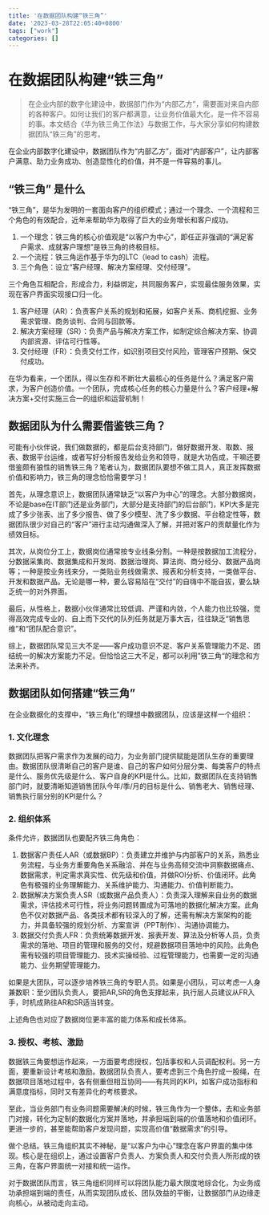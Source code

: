 ```yaml
---
title: '在数据团队构建“铁三角”'
date: '2023-03-28T22:05:40+0800'
tags: ["work"]
categories: []
---
```

# 在数据团队构建“铁三角”


> 在企业内部的数字化建设中，数据部门作为“内部乙方”，需要面对来自内部的各种客户。如何让我们的客户都满意，让业务价值最大化，是一件不容易的事。本文结合《华为铁三角工作法》与数据工作，与大家分享如何构建数据团队“铁三角”的思考。

在企业内部数字化建设中，数据团队作为“内部乙方”，面对“内部客户”，让内部客户满意、助力业务成功、创造显性化的价值，并不是一件容易的事儿。

## “铁三角” 是什么

“铁三角”，是华为发明的一套面向客户的组织模式；通过一个理念、一个流程和三个角色的有效配合，近年来帮助华为取得了巨大的业务增长和客户成功。

1. 一个理念：铁三角的核心价值观是“以客户为中心”，即任正非强调的“满足客户需求、成就客户理想”是铁三角的终极目标。
2. 一个流程：铁三角运作基于华为的LTC（lead to cash）流程。
3. 三个角色：设立“客户经理、解决方案经理、交付经理”。

三个角色互相配合，形成合力，利益绑定，共同服务客户，实现最佳服务效果，实现在客户界面实现接口归一化。

1. 客户经理（AR）：负责客户关系的规划和拓展，如客户关系、商机挖掘、业务需求管理、商务谈判、合同与回款等。
2. 解决方案经理（SR）：负责产品与解决方案工作，如制定综合解决方案、协调内部资源、评估可行性等。
3. 交付经理（FR）：负责交付工作，如识别项目交付风险，管理客户预期、保交付成功。

在华为看来，一个团队，得以生存和不断壮大最核心的任务是什么？满足客户需求，为客户创造价值。一个团队，完成核心任务的核心力量是什么？客户经理+解决方案+交付实施三合一的组织和运营机制！

## 数据团队为什么需要借鉴铁三角？

可能有小伙伴说，我们做数据的，都是后台支持部门，做好数据开发、取数、报表、数据平台运维，或者写好分析报告发给业务和领导，就是大功告成，干嘛还要借鉴颇有狼性的销售铁三角？笔者认为，数据团队要想不做工具人，真正发挥数据价值和影响力，铁三角的理念恰恰需要学习！

首先，从理念意识上，数据团队通常缺乏“以客户为中心”的理念。大部分数据岗，不论是base在IT部门还是业务部门，大部分是支持部门的后台部门，KPI大多是完成了多少张表、出了多少报告、做了多少模型、洗了多少数据、平台稳定性等，数据团队很少对自己的“客户”进行主动沟通做深入了解，并把对客户的贡献量化作为绩效目标。

其次，从岗位分工上，数据岗位通常按专业线条分割。一种是按数据加工流程分，分数据采集岗、数据集成和开发岗、数据治理岗、算法岗、商分经分、数据产品岗等；一种是按业务线来分，一类贴业务线做需求、报表和分析支持，一类做平台、开发和数据产品。无论是哪一种，要么容易陷在“交付”的自嗨中不能自拔，要么缺乏统一的对外界面。

最后，从性格上，数据小伙伴通常比较低调、严谨和内敛，个人能力也比较强，觉得高效完成专业的、自上而下交代的队列任务就是万事大吉，往往缺乏“销售思维”和“团队配合意识”。

综上，数据团队常见三大不足——客户成功意识不足、客户关系管理能力不足、团结统一的解决方案能力不足。但恰恰这三大不足，都可以利用”铁三角“的理念和方法来补齐。

## 数据团队如何搭建“铁三角”

在企业数据化的支撑中，“铁三角化”的理想中数据团队，应该是这样一个组织：

### 1. 文化理念

数据团队把客户需求作为发展的动力，为业务部门提供赋能是团队生存的重要理由。数据团队很清晰自己的客户是谁、自己的客户如何分层分类、每类客户的特点是什么、服务优先级是什么、客户自身的KPI是什么。比如，数据团队在支持销售部门时，就要清晰知道销售团队今年/季/月的目标是什么、销售老大、销售经理、销售执行层分别的KPI是什么？

### 2. 组织体系

条件允许，数据团队也要配齐铁三角角色：

1. 数据客户责任人AR（或数据BP）：负责建立并维护与内部客户的关系，熟悉业务流程，与业务方重要角色关系融洽、并在与业务高频交流中洞察数据痛点、数据需求，判定需求真实性、优先级和价值，并做ROI分析、价值闭环。此角色有极强的业务理解能力、关系维护能力、沟通能力、价值判断能力。
2. 数据解决方案负责人SR（或数据产品负责人）：负责深入理解来自业务的数据需求，评估技术可行性，将业务问题转置成为可落地的数据化解决方案。此角色不仅对数据产品、各类技术都有较深入的了解，还需有解决方案架构的能力，并具备较强的规划分析、方案宣讲（PPT制作）、沟通协调能力。
3. 数据交付负责人FR：负责统筹数据开发、报表开发、算法及分析等人员，负责需求的落地、项目的管理和服务的交付，规避数据项目落地中的风险。此角色需有较强的项目管理能力、技术实操经验、过程管理能力，也需要一定的沟通能力、业务期望管理能力。

如果是大团队，可以逐步培养铁三角的专职人员。如果是小团队，可以考虑一人身兼数职：至少团队负责人，要把AR,SR的角色支撑起来，执行层人员建议从FR入手，时机成熟往AR和SR适当转变。

上述角色也对应了数据岗位更丰富的能力体系和成长体系。

### 3. 授权、考核、激励

数据铁三角要想运作起来，一方面要考虑授权，包括事权和人员调配权利。另一方面，要重新设计考核和激励。数据团队负责人，要考虑到三个角色拧成一股绳，在数据项目落地过程中，各有侧重但相互协同——有共同的KPI，如客户成功指标和满意度指标，同时又有差异化的考核要求。

至此，当业务部门有业务问题需要解决的时候，铁三角作为一个整体，去和业务部门对接，转化为定制的数据化方案并落地，并承担端到端的价值落地和价值闭环。更进一步的，甚至能帮助客户发现问题，实现高价值“数据需求”的引导。

做个总结。铁三角组织其实不神秘，是“以客户为中心”理念在客户界面的集中体现。核心是在组织上，通过设置客户负责人、方案负责人和交付负责人所形成的铁三角，在客户界面统一对接和统一运作。

对于数据团队而言，铁三角组织同样可以将团队能力最大限度地综合化，为业务成功承担端到端的责任，从而实现团队成长、团队效益的平衡，让数据部门从边缘走向核心，从被动走向主动。
